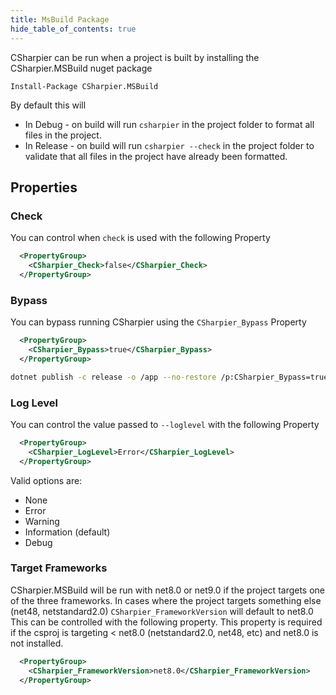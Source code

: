 ```yaml
---
title: MsBuild Package
hide_table_of_contents: true
---
```


CSharpier can be run when a project is built by installing the CSharpier.MSBuild nuget package
```console
Install-Package CSharpier.MSBuild
```

By default this will 
- In Debug - on build will run `csharpier` in the project folder to format all files in the project.
- In Release - on build will run `csharpier --check` in the project folder to validate that all files in the project have already been formatted.

## Properties

### Check

You can control when `check` is used with the following Property
```xml
  <PropertyGroup>
    <CSharpier_Check>false</CSharpier_Check>
  </PropertyGroup>
```

### Bypass

You can bypass running CSharpier using the `CSharpier_Bypass` Property
```xml
  <PropertyGroup>
    <CSharpier_Bypass>true</CSharpier_Bypass>
  </PropertyGroup>
```

```bash
dotnet publish -c release -o /app --no-restore /p:CSharpier_Bypass=true
```

### Log Level
You can control the value passed to `--loglevel` with the following Property
```xml
  <PropertyGroup>
    <CSharpier_LogLevel>Error</CSharpier_LogLevel>
  </PropertyGroup>
```
Valid options are:
- None
- Error
- Warning
- Information (default)
- Debug

### Target Frameworks
CSharpier.MSBuild will be run with net8.0 or net9.0 if the project targets one of the three frameworks. In cases where the project targets something else (net48, netstandard2.0) `CSharpier_FrameworkVersion` will default to net8.0
This can be controlled with the following property. This property is required if the csproj is targeting < net8.0 (netstandard2.0, net48, etc) and net8.0 is not installed.
```xml
  <PropertyGroup>
    <CSharpier_FrameworkVersion>net8.0</CSharpier_FrameworkVersion>
  </PropertyGroup>
```
